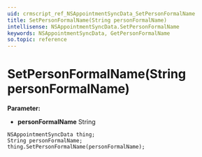 ```yaml
---
uid: crmscript_ref_NSAppointmentSyncData_SetPersonFormalName
title: SetPersonFormalName(String personFormalName)
intellisense: NSAppointmentSyncData.SetPersonFormalName
keywords: NSAppointmentSyncData, GetPersonFormalName
so.topic: reference
---
```


# SetPersonFormalName(String personFormalName)

**Parameter:** 
 - **personFormalName** String

```crmscript
NSAppointmentSyncData thing;
String personFormalName;
thing.SetPersonFormalName(personFormalName);
```

